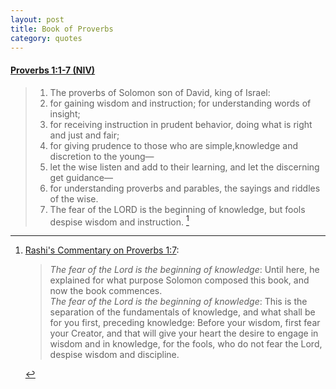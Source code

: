 ```yaml
---
layout: post
title: Book of Proverbs
category: quotes
---
```


#### [Proverbs 1:1-7 (NIV)](https://www.biblestudytools.com/proverbs/1.html)

> 1. The proverbs of Solomon son of David, king of Israel:  
> 2. for gaining wisdom and instruction; for understanding words of insight;  
> 3. for receiving instruction in prudent behavior, doing what is right and just and fair;  
> 4. for giving prudence to those who are simple,knowledge and discretion to the young—  
> 5. let the wise listen and add to their learning, and let the discerning get guidance—  
> 6. for understanding proverbs and parables, the sayings and riddles of the wise.  
> 7. The fear of the LORD is the beginning of knowledge, but fools despise wisdom and instruction.  [^1]

[^1]: [Rashi's Commentary on Proverbs 1:7](https://www.sefaria.org/Rashi_on_Proverbs.1.7.2?lang=bi):

    > *The fear of the Lord is the beginning of knowledge*: Until here, he explained for what purpose Solomon composed this book, and now the book commences.  
    > *The fear of the Lord is the beginning of knowledge*: This is the separation of the fundamentals of knowledge, and what shall be for you first, preceding knowledge: Before your wisdom, first fear your Creator, and that will give your heart the desire to engage in wisdom and in knowledge, for the fools, who do not fear the Lord, despise wisdom and discipline.